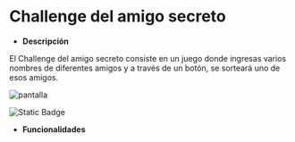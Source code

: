 # Challenge del amigo secreto 

- **Descripción** </br>

El Challenge del amigo secreto consiste en un juego donde ingresas varios nombres de diferentes amigos y a través de un botón, se sorteará uno de esos amigos.

![pantalla](https://github.com/user-attachments/assets/7c3d1f5d-0987-4458-8465-a7d573d92708)

![Static Badge](https://img.shields.io/badge/STATUS-FINALIZADO-blue)

- **Funcionalidades** </br>
